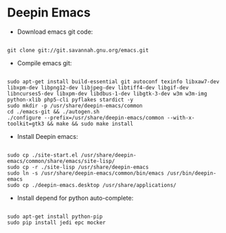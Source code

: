 # Deepin Emacs

* Download emacs git code:

<pre><code>
git clone git://git.savannah.gnu.org/emacs.git
</pre></code>

* Compile emacs git:

<pre><code>
sudo apt-get install build-essential git autoconf texinfo libxaw7-dev libxpm-dev libpng12-dev libjpeg-dev libtiff4-dev libgif-dev libncurses5-dev libxpm-dev libdbus-1-dev libgtk-3-dev w3m w3m-img python-xlib php5-cli pyflakes stardict -y
sudo mkdir -p /usr/share/deepin-emacs/common
cd ./emacs-git && ./autogen.sh
./configure --prefix=/usr/share/deepin-emacs/common --with-x-toolkit=gtk3 && make && sudo make install
</pre></code>

* Install Deepin emacs:
<pre><code>
sudo cp ./site-start.el /usr/share/deepin-emacs/common/share/emacs/site-lisp/
sudo cp -r ./site-lisp /usr/share/deepin-emacs
sudo ln -s /usr/share/deepin-emacs/common/bin/emacs /usr/bin/deepin-emacs
sudo cp ./deepin-emacs.desktop /usr/share/applications/
</pre></code>

* Install depend for python auto-complete:
<pre><code>
sudo apt-get install python-pip
sudo pip install jedi epc mocker
</pre></code>
